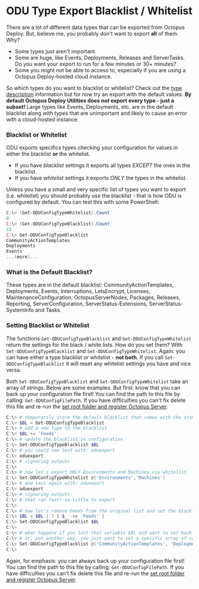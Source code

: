 
# ODU Type Export Blacklist / Whitelist

There are a lot of different data types that can be exported from Octopus Deploy.  But, believe me, you probably don't want to export **all** of them.  Why?
* Some types just aren't important.
* Some are huge, like Events, Deployments, Releases and ServerTasks.  Do you want your export to run for a few minutes or 30+ minutes?
* Some you might not be able to access to, especially if you are using a Octopus Deploy-hosted cloud instance.

So which types do you want to blacklist or whitelist?  Check out the [type description](TypeDescription.md) information but for now try an export with the default values.  **By default Octopus Deploy Utilities does not export every type - just a subset!**  Large types like Events, Deployments, etc. are in the default blacklist along with types that are unimportant and likely to cause an error with a cloud-hosted instance.

### Blacklist or Whitelist

ODU exports specifics types checking your configuration for values in either the blacklist **or** the whitelist.
* If you have *blacklist* settings it exports all types *EXCEPT* the ones in the blacklist.
* If you have *whitelist* settings it exports *ONLY* the types in the whitelist.

Unless you have a small and very specific list of types you want to export (i.e. whitelist) you should probably use the blacklist - that is how ODU is configured by default.  You can test this with some PowerShell:

```PowerShell
C:\> (Get-ODUConfigTypeWhitelist).Count
0
C:\> (Get-ODUConfigTypeBlacklist).Count
15
C:\> Get-ODUConfigTypeBlacklist
CommunityActionTemplates
Deployments
Events
...(more)...
```

### What is the Default Blacklist?
These types are in the default blacklist: CommunityActionTemplates, Deployments, Events, Interruptions, LetsEncrypt, Licenses, MaintenanceConfiguration, OctopusServerNodes, Packages, Releases, Reporting, ServerConfiguration, ServerStatus-Extensions, ServerStatus-SystemInfo and Tasks.


### Setting Blacklist or Whitelist
The functions `Get-ODUConfigTypeBlacklist` and `Get-ODUConfigTypeWhitelist` return the settings for the black / white lists.  How do you set them?  With `Set-ODUConfigTypeBlacklist` and `Set-ODUConfigTypeWhitelist`.  Again: you can have either a type blacklist *or* whitelist - **not both**.  If you call `Set-ODUConfigTypeBlacklist` it will reset any whitelist settings you have and vice versa.

Both `Set-ODUConfigTypeBlacklist` and `Set-ODUConfigTypeWhitelist` take an array of strings.  Below are some examples.  But first: know that you can back up your configuration file first!  You can find the path to this file by calling: `Get-ODUConfigFilePath`.  If you have difficulties you can't fix delete this file and re-run the [set root folder and register Octopus Server](SetupUsage.md#set-root-folder-and-register-octopus-server).

```PowerShell
C:\> # temporarily store the default blacklist that comes with the standard configuration
C:\> $BL = Get-ODUConfigTypeBlacklist
C:\> # add a new type to the blacklist
C:\> $BL += 'Feeds'
C:\> # update the blacklist in configuration
C:\> Set-ODUConfigTypeBlacklist $BL
C:\> # you could now test with: oduexport
C:\> oduexport
C:\> # <ignoring output>
C:\>
C:\> # now let's export ONLY Environments and Machines via whitelist
C:\> Set-ODUConfigTypeWhitelist @('Environments','Machines')
C:\> # and test again with: oduexport
C:\> oduexport
C:\> # <ignoring output>
C:\> # that ran fast! so little to export
C:\>
C:\> # now let's remove Feeds from the original list and set the blacklist back
C:\> $BL = $BL | ? { $_ -ne 'Feeds' }
C:\> Set-ODUConfigTypeBlacklist $BL
C:\>
C:\> # what happens if you lost that variable $BL and want to set back to the default?
C:\> # or, put another way, you just want to set a specific array of values:
C:\> Set-ODUConfigTypeBlacklist @('CommunityActionTemplates', 'Deployments', 'Events', 'Interruptions', 'LetsEncrypt', 'Licenses', 'MaintenanceConfiguration', 'OctopusServerNodes', 'Packages', 'Releases', 'Reporting', 'ServerConfiguration', 'ServerStatus-Extensions', 'ServerStatus-SystemInfo', 'Tasks')
C:\>
```

Again, for emphasis: you can always back up your configuration file first!  You can find the path to this file by calling: `Get-ODUConfigFilePath`.  If you have difficulties you can't fix delete this file and re-run the [set root folder and register Octopus Server](SetupUsage.md#set-root-folder-and-register-octopus-server).
